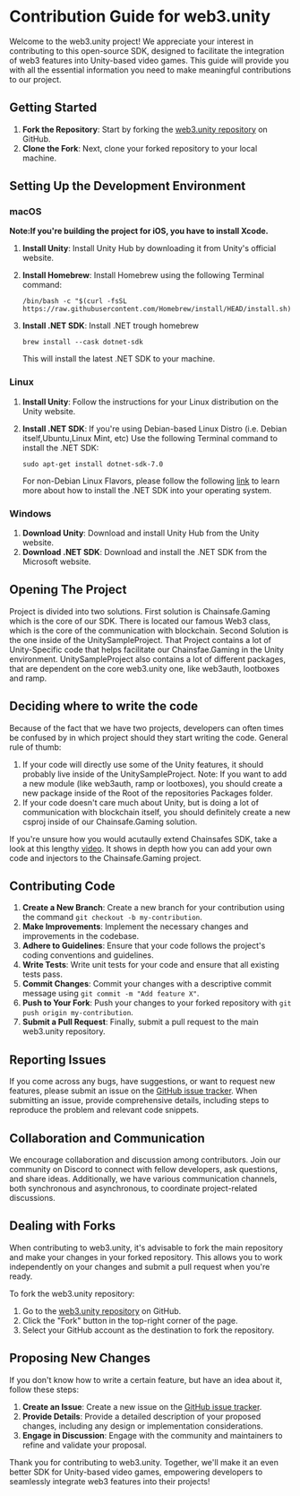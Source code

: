 # Contribution Guide for web3.unity

Welcome to the web3.unity project! We appreciate your interest in contributing to this open-source SDK, designed to facilitate the integration of web3 features into Unity-based video games. This guide will provide you with all the essential information you need to make meaningful contributions to our project.

## Getting Started

1. **Fork the Repository**: Start by forking the [web3.unity repository](https://github.com/ChainSafe/web3.unity) on GitHub.
2. **Clone the Fork**: Next, clone your forked repository to your local machine.


## Setting Up the Development Environment

### macOS
**Note:If you're building the project for iOS, you have to install Xcode.**

1. **Install Unity**: Install Unity Hub by downloading it from Unity's official website.

2. **Install Homebrew**: Install Homebrew using the following Terminal command:

    ```
    /bin/bash -c "$(curl -fsSL https://raw.githubusercontent.com/Homebrew/install/HEAD/install.sh)"
    ```

3. **Install .NET SDK**: Install .NET trough homebrew

    ```
    brew install --cask dotnet-sdk
    ```
    This will install the latest .NET SDK to your machine.

### Linux

 1. **Install Unity**: Follow the instructions for your Linux distribution on the Unity website.

 2. **Install .NET SDK**:  If you're using Debian-based Linux Distro (i.e. Debian itself,Ubuntu,Linux Mint, etc) Use the following Terminal command to install the .NET SDK:

    ```
    sudo apt-get install dotnet-sdk-7.0
    ```
    For non-Debian Linux Flavors, please follow the following [link](https://learn.microsoft.com/en-us/dotnet/core/install/linux) to learn more about how to install the .NET SDK into your operating system.

### Windows

1. **Download Unity**: Download and install Unity Hub from the Unity website.
2. **Download .NET SDK**: Download and install the .NET SDK from the Microsoft website.

## Opening The Project
Project is divided into two solutions. First solution is Chainsafe.Gaming which is the core of our SDK. There is located our famous Web3 class, which is the core of the communication with blockchain.
Second Solution is the one inside of the UnitySampleProject. 
That Project contains a lot of Unity-Specific code that helps facilitate our Chainsfae.Gaming in the Unity environment.
UnitySampleProject also contains a lot of different packages, that are dependent on the core web3.unity one, like web3auth, lootboxes and ramp.

## Deciding where to write the code
Because of the fact that we have two projects, developers can often times be confused by in which project should they start writing the code. 
General rule of thumb:
1. If your code will directly use some of the Unity features, it should probably live inside of the UnitySampleProject. 
Note: If you want to add a new module (like web3auth, ramp or lootboxes), you should create a new package inside of the Root of the repositories Packages folder.
2. If your code doesn't care much about Unity, but is doing a lot of communication with blockchain itself, you should definitely create a new csproj inside of our Chainsafe.Gaming solution. 

If you're unsure how you would acutaully extend Chainsafes SDK, take a look at this lengthy [video](https://youtu.be/D6_786zPva8). It shows in depth how you can add your own code and injectors to the Chainsafe.Gaming project.


## Contributing Code

1. **Create a New Branch**: Create a new branch for your contribution using the command `git checkout -b my-contribution`.
2. **Make Improvements**: Implement the necessary changes and improvements in the codebase.
3. **Adhere to Guidelines**: Ensure that your code follows the project's coding conventions and guidelines.
4. **Write Tests**: Write unit tests for your code and ensure that all existing tests pass.
5. **Commit Changes**: Commit your changes with a descriptive commit message using `git commit -m "Add feature X"`.
6. **Push to Your Fork**: Push your changes to your forked repository with `git push origin my-contribution`.
7. **Submit a Pull Request**: Finally, submit a pull request to the main web3.unity repository.

## Reporting Issues

If you come across any bugs, have suggestions, or want to request new features, please submit an issue on the [GitHub issue tracker](https://github.com/ChainSafe/web3.unity/issues). When submitting an issue, provide comprehensive details, including steps to reproduce the problem and relevant code snippets.

## Collaboration and Communication

We encourage collaboration and discussion among contributors. Join our community on Discord to connect with fellow developers, ask questions, and share ideas. Additionally, we have various communication channels, both synchronous and asynchronous, to coordinate project-related discussions.


## Dealing with Forks

When contributing to web3.unity, it's advisable to fork the main repository and make your changes in your forked repository. This allows you to work independently on your changes and submit a pull request when you're ready.

To fork the web3.unity repository:

1. Go to the [web3.unity repository](https://github.com/ChainSafe/web3.unity) on GitHub.
2. Click the "Fork" button in the top-right corner of the page.
3. Select your GitHub account as the destination to fork the repository.

## Proposing New Changes

If you don't know how to write a certain feature, but have an idea about it, follow these steps:

1. **Create an Issue**: Create a new issue on the [GitHub issue tracker](https://github.com/ChainSafe/web3.unity/issues).
2. **Provide Details**: Provide a detailed description of your proposed changes, including any design or implementation considerations.
3. **Engage in Discussion**: Engage with the community and maintainers to refine and validate your proposal.


Thank you for contributing to web3.unity. Together, we'll make it an even better SDK for Unity-based video games, empowering developers to seamlessly integrate web3 features into their projects!
